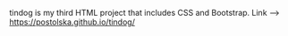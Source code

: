 tindog is my third HTML project that includes CSS and Bootstrap. Link --> https://postolska.github.io/tindog/
